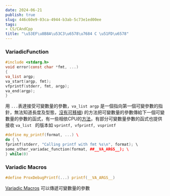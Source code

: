 ```yaml
---
date: 2024-06-21
publish: true
slug: 446c60e9-03ca-4944-b3ab-5c73e1ed00ee
tags:
- CS/CAndCpp
title: "\u53EF\u8B8A\u53C3\u6578\u7684 C \u51FD\u6578"
---
```

### VariadicFunction

```c
#include <stdarg.h>  
void error(const char *fmt, ...)  
{  
va_list argp;  
va_start(argp, fmt);  
vfprintf(stderr, fmt, argp);  
va_end(argp);  
}  
```

用 `...`表達接受可變數量的參數，`va_list argp` 是一個指向第一個可變參數的指針，無法知道長度及型態，[沒有可移植](<%5Bhttps://c-faq.com/varargs/invvarargs.19920714.html%5D(https://c-faq.com/varargs/invvarargs.19920714.html>)) 的方法把可變數量的參數傳給下一個可變數量的參數的函式，有一些相依CPU的[方法](https://c-faq.com/varargs/invvarargs.19890604.html)，有部分可變數量參數的函式也提供接收 `va_list ` 的版本如 `vprintf, vfprintf, vsprintf`

```cpp
#define my_printf(format, ...) \  
do { \  
fprintf(stderr, "Calling printf with fmt %s\n", format); \  
some_other_variadac_function(format, ##__VA_ARGS__); \  
} while(0)  
```

### Variadic Macros

```c
#define ProxDebugPrintf(...) printf(__VA_ARGS__)
```

[Variadic Macros](https://gcc.gnu.org/onlinedocs/cpp/Variadic-Macros.html) 可以傳遞可變數量的參數
